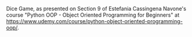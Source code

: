 Dice Game, as presented on Section 9 of Estefania Cassingena Navone's course "Python OOP - Object Oriented Programming for Beginners" at https://www.udemy.com/course/python-object-oriented-programming-oop/.
